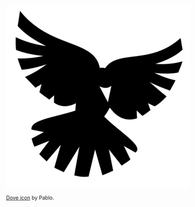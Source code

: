 

![Dove Logo](assets/dove.png)





[Dove icon](http://game-icons.net/lorc/originals/dove.html) by Pablo.



